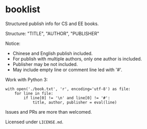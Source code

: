 # booklist

Structured publish info for CS and EE books.

Structure: "TITLE", "AUTHOR", "PUBLISHER"

Notice: 

- Chinese and English publish included.
- For publish with multiple authors, only one author is included.
- Publisher may be not included.
- May include empty line or comment line led with '#'.

Work with Python 3:

```python3
with open('./book.txt', 'r', encoding='utf-8') as file:
	for line in file:
		if line[0] != '\n' and line[0] != '#':
			title, author, publisher = eval(line)
```

Issues and PRs are more than welcomed.

Licensed under `LICENSE.md`.

